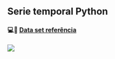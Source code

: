 ## Serie temporal Python




  
#### :computer::page_facing_up: [Data set referência](http://timeseriesclassification.com/description.php?Dataset=ProximalPhalanxTW)


![](https://cdn.svgporn.com/logos/python.svg)
